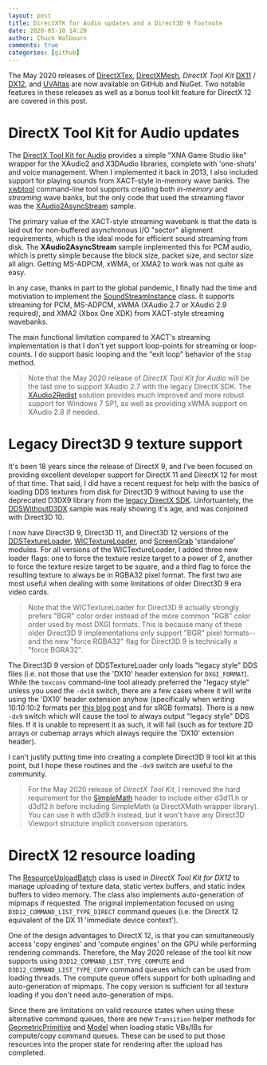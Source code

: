 ```yaml
---
layout: post
title: DirectXTK for Audio updates and a Direct3D 9 footnote
date: 2020-05-10 14:20
author: Chuck Walbourn
comments: true
categories: [github]
---
```


The May 2020 releases of [DirectXTex](https://github.com/microsoft/DirectXTex/releases/tag/may2020), [DirectXMesh](https://github.com/microsoft/DirectXMesh/releases/tag/may2020), *DirectX Tool Kit* [DX11](https://github.com/microsoft/DirectXTK/releases/tag/may2020) / [DX12](https://github.com/microsoft/DirectXTK12/releases/tag/may2020), and [UVAltas](https://github.com/microsoft/UVAtlas/releases/tag/may2020) are now available on GitHub and NuGet. Two notable features in these releases as well as a bonus tool kit feature for DirectX 12 are covered in this post.
<!--more-->

# DirectX Tool Kit for Audio updates

The [DirectX Tool Kit for Audio](https://walbourn.github.io/directx-tool-kit-for-audio/) provides a simple "XNA Game Studio like" wrapper for the XAudio2 and X3DAudio libraries, complete with 'one-shots' and voice management. When I implemented it back in 2013, I also included support for playing sounds from XACT-style in-memory wave banks. The [xwbtool](https://github.com/Microsoft/DirectXTK/wiki/XWBTool) command-line tool supports creating both *in-memory* and *streaming* wave banks, but the only code that used the streaming flavor was the [XAudio2AsyncStream](https://github.com/walbourn/directx-sdk-samples/tree/master/XAudio2/XAudio2AsyncStream) sample.

The primary value of the XACT-style streaming wavebank is that the data is laid out for non-buffered asynchronous I/O "sector" alignment requirements, which is the ideal mode for efficient sound streaming from disk. The **XAudio2AsyncStream** sample implemented this for PCM audio, which is pretty simple because the block size, packet size, and sector size all align. Getting MS-ADPCM, xWMA, or XMA2 to work was not quite as easy.

In any case, thanks in part to the global pandemic, I finally had the time and motiviation to implement the [SoundStreamInstance](https://github.com/microsoft/DirectXTK/wiki/SoundStreamInstance) class. It supports streaming for PCM, MS-ADPCM, xWMA (XAudio 2.7 or XAudio 2.9 required), and XMA2 (Xbox One XDK) from XACT-style streaming wavebanks.

The main functional limitation compared to XACT's streaming implementation is that I don't yet support loop-points for streaming or loop-counts. I do support basic looping and the "exit loop" behavior of the ``Stop`` method.

> Note that the May 2020 release of *DirectX Tool Kit for Audio* will be the last one to support XAudio 2.7 with the legacy DirectX SDK. The [XAudio2Redist](https://aka.ms/xaudio2redist) solution provides much improved and more robust support for Windows 7 SP1, as well as providing xWMA support on XAudio 2.8 if needed.

# Legacy Direct3D 9 texture support

It's been 18 years since the release of DirectX 9, and I've been focused on providing excellent developer support for DirectX 11 and DirectX 12 for most of that time. That said, I did have a recent request for help with the basics of loading DDS textures from disk for Direct3D 9 without having to use the deprecated D3DX9 library from the [legacy DirectX SDK](https://docs.microsoft.com/en-us/windows/win32/directx-sdk--august-2009-). Unfortuantely, the [DDSWithoutD3DX](https://walbourn.github.io/ddswithoutd3dx-sample-update/) sample was realy showing it's age, and was conjoined with Direct3D 10.

I now have Direct3D 9, Direct3D 11, and Direct3D 12 versions of the [DDSTextureLoader](https://github.com/microsoft/DirectXTex/tree/master/DDSTextureLoader), [WICTextureLoader](https://github.com/microsoft/DirectXTex/tree/master/WICTextureLoader), and [ScreenGrab](https://github.com/microsoft/DirectXTex/tree/master/ScreenGrab) 'standalone' modules. For all versions of the WICTextureLoader, I added three new loader flags: one to force the texture resize target to a power of 2, another to force the texture resize target to be square, and a third flag to force the resulting texture to always be in RGBA32 pixel format. The first two are most useful when dealing with some limitations of older Direct3D 9 era video cards.

> Note that the WICTextureLoader for Direct3D 9 actually strongly prefers "BGR" color order instead of the more common "RGB" color order used by most DXGI formats. This is because many of these older Direct3D 9 implementations only support "BGR" pixel formats--and the new "force RGBA32" flag for Direct3D 9 is technically a "force BGRA32".

The Direct3D 9 version of DDSTextureLoader only loads "legacy style" DDS files (i.e. not those that use the 'DX10' header extension for ``DXGI_FORMAT``). While the ``texconv`` command-line tool already preferred the "legacy style" unless you used the ``-dx10`` switch, there are a few cases where it will write using the 'DX10' header extension anyhow (specifically when writing 10:10:10:2 formats per [this blog post](https://walbourn.github.io/dds-update-and-1010102-problems/) and for sRGB formats). There is a new ``-dx9`` switch which will cause the tool to always output "legacy style" DDS files. If it is unable to represent it as such, it will fail (such as for texture 2D arrays or cubemap arrays which always require the 'DX10' extension header).

I can't justify putting time into creating a complete Direct3D 9 tool kit at this point, but I hope these routines and the ``-dx9`` switch are useful to the community.

> For the May 2020 release of *DirectX Tool Kit*, I removed the hard requirement for the [SimpleMath](https://github.com/microsoft/DirectXTK/wiki/SimpleMath) header to include either d3d11.h or d3d12.h before including SimpleMath (a DirectXMath wrapper library). You can use it with d3d9.h instead, but it won't have any Direct3D Viewport structure implicit conversion operators.

# DirectX 12 resource loading

The [ResourceUploadBatch](https://github.com/microsoft/DirectXTK12/wiki/ResourceUploadBatch) class is used in *DirectX Tool Kit for DX12* to manage uploading of texture data, static vertex buffers, and static index buffers to video memory. The class also implements  auto-generation of mipmaps if requested. The original implementation focused on using ``D3D12_COMMAND_LIST_TYPE_DIRECT`` command queues (i.e. the DirectX 12 equivalent of the DX 11 'immediate device context').

One of the design advantages to DirectX 12, is that you can simultaneously access 'copy engines' and 'compute engines' on the GPU while performing rendering commands. Therefore, the May 2020 release of the tool kit now supports using ``D3D12_COMMAND_LIST_TYPE_COMPUTE`` and ``D3D12_COMMAND_LIST_TYPE_COPY`` command queues which can be used from loading threads. The compute queue offers support for both uploading and auto-generation of mipmaps. The copy version is sufficient for all texture loading if you don't need auto-generation of mips.

Since there are limitations on valid resource states when using these alternative command queues, there are new ``Transition`` helper methods for [GeometricPrimitive](https://github.com/microsoft/DirectXTK12/wiki/GeometricPrimitive) and [Model](https://github.com/microsoft/DirectXTK12/wiki/Model) when loading static VBs/IBs for compute/copy command queues. These can be used to put those resources into the proper state for rendering after the upload has completed.
